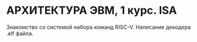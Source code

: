 # АРХИТЕКТУРА ЭВМ, 1 курс. ISA

Знакомство со системой набора команд RISC-V. Написание декодера .elf файла.
